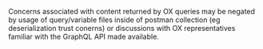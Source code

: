 Concerns associated with content returned by OX queries may be negated by usage of query/variable files inside of postman collection (eg deserialization trust conerns) or discussions with OX representatives familiar with the GraphQL API made available.
